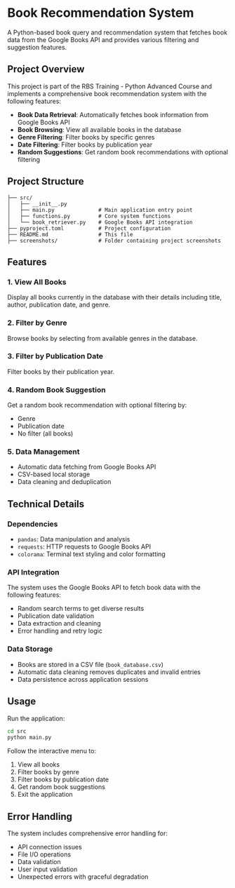 # Book Recommendation System

A Python-based book query and recommendation system that fetches book data from the Google Books API and provides various filtering and suggestion features.

## Project Overview

This project is part of the RBS Training - Python Advanced Course and implements a comprehensive book recommendation system with the following features:

- **Book Data Retrieval**: Automatically fetches book information from Google Books API
- **Book Browsing**: View all available books in the database
- **Genre Filtering**: Filter books by specific genres
- **Date Filtering**: Filter books by publication year
- **Random Suggestions**: Get random book recommendations with optional filtering

## Project Structure

```
├── src/
│   ├── __init__.py
│   ├── main.py              # Main application entry point
│   ├── functions.py         # Core system functions
│   └── book_retriever.py    # Google Books API integration
├── pyproject.toml           # Project configuration
├── README.md                # This file
├── screenshots/             # Folder containing project screenshots
```

## Features

### 1. View All Books
Display all books currently in the database with their details including title, author, publication date, and genre.

### 2. Filter by Genre
Browse books by selecting from available genres in the database.

### 3. Filter by Publication Date
Filter books by their publication year.

### 4. Random Book Suggestion
Get a random book recommendation with optional filtering by:
- Genre
- Publication date
- No filter (all books)

### 5. Data Management
- Automatic data fetching from Google Books API
- CSV-based local storage
- Data cleaning and deduplication

## Technical Details

### Dependencies
- `pandas`: Data manipulation and analysis
- `requests`: HTTP requests to Google Books API
- `colorama`: Terminal text styling and color formatting

### API Integration
The system uses the Google Books API to fetch book data with the following features:
- Random search terms to get diverse results
- Publication date validation
- Data extraction and cleaning
- Error handling and retry logic

### Data Storage
- Books are stored in a CSV file (`book_database.csv`)
- Automatic data cleaning removes duplicates and invalid entries
- Data persistence across application sessions

## Usage

Run the application:

```bash
cd src
python main.py
```

Follow the interactive menu to:
1. View all books
2. Filter books by genre
3. Filter books by publication date
4. Get random book suggestions
5. Exit the application

## Error Handling

The system includes comprehensive error handling for:
- API connection issues
- File I/O operations
- Data validation
- User input validation
- Unexpected errors with graceful degradation